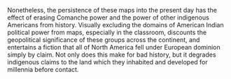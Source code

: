 
Nonetheless, the persistence of these maps into the present day has the effect of erasing Comanche power and the power of other indigenous Americans from history. Visually excluding the domains of American Indian political power from maps, especially in the classroom, discounts the geopolitical significance of these groups across the continent, and entertains a fiction that all of North America fell under European dominion simply by claim. Not only does this make for bad history, but it degrades indigenous claims to the land which they inhabited and developed for millennia before contact.

